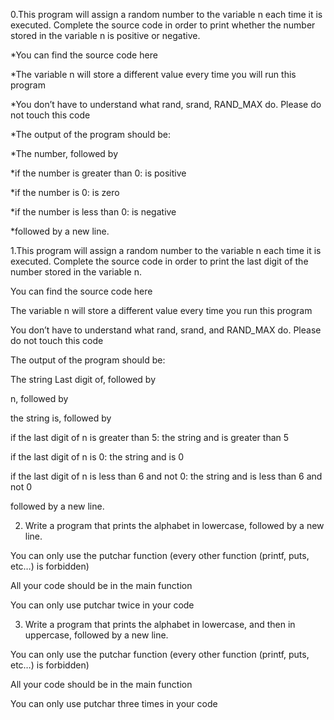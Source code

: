 0.This program will assign a random number to the variable n each time it is executed. Complete the source code in order to print whether the number stored in the variable n is positive or negative.

*You can find the source code here

*The variable n will store a different value every time you will run this program

*You don’t have to understand what rand, srand, RAND_MAX do. Please do not touch this code

*The output of the program should be:

*The number, followed by

*if the number is greater than 0: is positive

*if the number is 0: is zero

*if the number is less than 0: is negative

*followed by a new line.

1.This program will assign a random number to the variable n each time it is executed. Complete the source code in order to print the last digit of the number stored in the variable n.



You can find the source code here

The variable n will store a different value every time you run this program

You don’t have to understand what rand, srand, and RAND_MAX do. Please do not touch this code

The output of the program should be:

The string Last digit of, followed by

n, followed by

the string is, followed by

if the last digit of n is greater than 5: the string and is greater than 5

if the last digit of n is 0: the string and is 0

if the last digit of n is less than 6 and not 0: the string and is less than 6 and not 0

followed by a new line.

2. Write a program that prints the alphabet in lowercase, followed by a new line.



You can only use the putchar function (every other function (printf, puts, etc…) is forbidden)

All your code should be in the main function

You can only use putchar twice in your code


3. Write a program that prints the alphabet in lowercase, and then in uppercase, followed by a new line.



You can only use the putchar function (every other function (printf, puts, etc…) is forbidden)

All your code should be in the main function

You can only use putchar three times in your code
